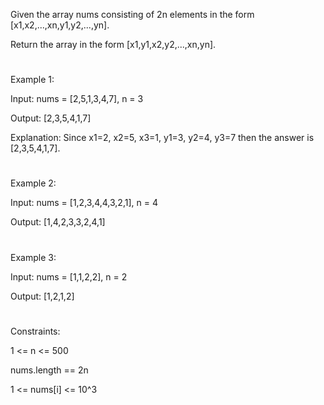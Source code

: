 Given the array nums consisting of 2n elements in the form [x1,x2,...,xn,y1,y2,...,yn].

Return the array in the form [x1,y1,x2,y2,...,xn,yn].

#

Example 1:

Input: nums = [2,5,1,3,4,7], n = 3

Output: [2,3,5,4,1,7] 

Explanation: Since x1=2, x2=5, x3=1, y1=3, y2=4, y3=7 then the answer is [2,3,5,4,1,7].

#

Example 2:

Input: nums = [1,2,3,4,4,3,2,1], n = 4

Output: [1,4,2,3,3,2,4,1]

#

Example 3:

Input: nums = [1,1,2,2], n = 2

Output: [1,2,1,2]
 
#

Constraints:

1 <= n <= 500

nums.length == 2n

1 <= nums[i] <= 10^3